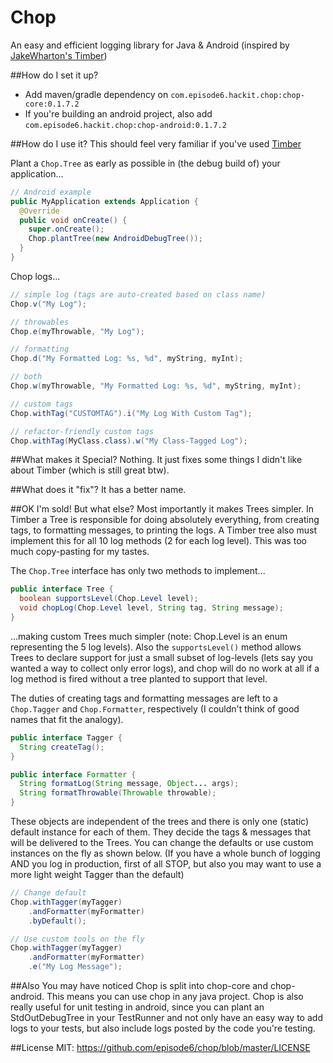 Chop
====

An easy and efficient logging library for Java & Android (inspired by [JakeWharton's Timber](https://github.com/JakeWharton/timber))

##How do I set it up?
- Add maven/gradle dependency on `com.episode6.hackit.chop:chop-core:0.1.7.2`
- If you're building an android project, also add `com.episode6.hackit.chop:chop-android:0.1.7.2`

##How do I use it?
This should feel very familiar if you've used [Timber](https://github.com/JakeWharton/timber)

Plant a `Chop.Tree` as early as possible in (the debug build of) your application...
```java
// Android example
public MyApplication extends Application {
  @Override
  public void onCreate() {
    super.onCreate();
    Chop.plantTree(new AndroidDebugTree());
  }
}
```

Chop logs...
```java
// simple log (tags are auto-created based on class name)
Chop.v("My Log");

// throwables
Chop.e(myThrowable, "My Log");

// formatting
Chop.d("My Formatted Log: %s, %d", myString, myInt);

// both
Chop.w(myThrowable, "My Formatted Log: %s, %d", myString, myInt);

// custom tags
Chop.withTag("CUSTOMTAG").i("My Log With Custom Tag");

// refactor-friendly custom tags
Chop.withTag(MyClass.class).w("My Class-Tagged Log");
```

##What makes it Special?
Nothing. It just fixes some things I didn't like about Timber (which is still great btw).

##What does it "fix"?
It has a better name.

##OK I'm sold! But what else?
Most importantly it makes Trees simpler. In Timber a Tree is responsible for doing absolutely everything, from creating tags, to formatting messages, to printing the logs. A Timber tree also must implement this for all 10 log methods (2 for each log level). This was too much copy-pasting for my tastes.

The `Chop.Tree` interface has only two methods to implement...

```java
public interface Tree {
  boolean supportsLevel(Chop.Level level);
  void chopLog(Chop.Level level, String tag, String message);
}
```

...making custom Trees much simpler (note: Chop.Level is an enum representing the 5 log levels). Also the `supportsLevel()` method allows Trees to declare support for just a small subset of log-levels (lets say you wanted a way to collect only error logs), and chop will do no work at all if a log method is fired without a tree planted to support that level.

The duties of creating tags and formatting messages are left to a `Chop.Tagger` and `Chop.Formatter`, respectively (I couldn't think of good names that fit the analogy).

```java
public interface Tagger {
  String createTag();
}

public interface Formatter {
  String formatLog(String message, Object... args);
  String formatThrowable(Throwable throwable);
}
```

These objects are independent of the trees and there is only one (static) default instance for each of them. They decide the tags & messages that will be delivered to the Trees. You can change the defaults or use custom instances on the fly as shown below. (If you have a whole bunch of logging AND you log in production, first of all STOP, but also you may want to use a more light weight Tagger than the default)

```java
// Change default
Chop.withTagger(myTagger)
    .andFormatter(myFormatter)
    .byDefault();

// Use custom tools on the fly
Chop.withTagger(myTagger)
    .andFormatter(myFormatter)
    .e("My Log Message");
```

##Also
You may have noticed Chop is split into chop-core and chop-android. This means you can use chop in any java project. 
Chop is also really useful for unit testing in android, since you can plant an StdOutDebugTree in your TestRunner and not only have an easy way to add logs to your tests, but also include logs posted by the code you're testing.

##License
MIT: https://github.com/episode6/chop/blob/master/LICENSE
